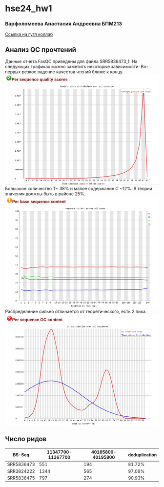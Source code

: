 # hse24_hw1
### Варфоломеева Анастасия Андреевна БПМ213

[Ссылка на гугл коллаб]([https://colab.research.google.com/drive/1adEVel6P7qKHvHKsaQzHZFRMijNlUubr?usp=sharing](https://colab.research.google.com/drive/1zgT2NSYKPUHdJjcnC9Jsn9XZNC2OfDeD?usp=sharing))

## Анализ QC прочтений
Данные отчета FasQC приведены для файла SRR5836473_1. На следующих графиках можно заметить некоторые зависимости:
Во-первых резкое падение качества чтений ближе к концу.
![Image alt](https://github.com/switerElly/hse24_hw1/blob/main/data/Screenshot%20from%202024-02-10%2023-14-04.png)
Большоое количество T~ 38% и малое содержание C ~12%. В теории значения должны быть в районе 25%.
![Image alt](https://github.com/switerElly/hse24_hw1/blob/main/data/Screenshot%20from%202024-02-10%2023-14-36.png)
Распределение сильно отличается от теоретического, есть 2 пика.
![Image alt](https://github.com/switerElly/hse24_hw1/blob/main/data/Screenshot%20from%202024-02-10%2023-14-48.png)

## Число ридов
BS-Seq | 11347700-11367700 | 40185800-40195800 | deduplication 
--- | --- | --- | ---
SRR5836473 | 551  | 194 | 81.72%
SRR3824222 | 1344 | 565 | 97.09%
SRR5836475 | 797  | 274 | 90.93%
